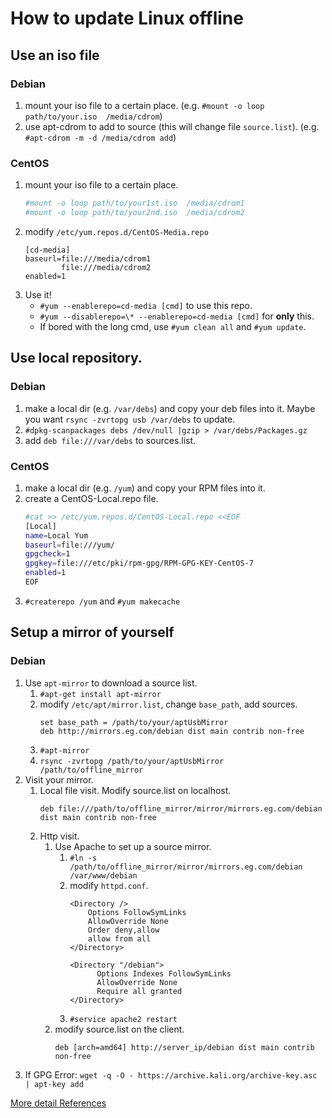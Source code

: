 # How to update Linux offline
## Use an iso file
### Debian
1. mount your iso file to a certain place.
(e.g. `#mount -o loop path/to/your.iso  /media/cdrom`)
1. use apt-cdrom to add to source (this will change file `source.list`).
(e.g. `#apt-cdrom -m -d /media/cdrom add`)
### CentOS
1. mount your iso file to a certain place.
    ```bash
    #mount -o loop path/to/your1st.iso  /media/cdrom1
    #mount -o loop path/to/your2nd.iso  /media/cdrom2
    ```
1. modify `/etc/yum.repos.d/CentOS-Media.repo`
    ```
    [cd-media]
    baseurl=file:///media/cdrom1
            file:///media/cdrom2
    enabled=1
    ```
1. Use it!
    * `#yum --enablerepo=cd-media [cmd]` to use this repo.
    * `#yum --disablerepo=\* --enablerepo=cd-media [cmd]` for __only__ this.
    * If bored with the long cmd, use `#yum clean all` and `#yum update`.

## Use local repository.
### Debian
1. make a local dir (e.g. `/var/debs`) and copy your deb files into it.
Maybe you want `rsync -zvrtopg usb /var/debs` to update.
1. `#dpkg-scanpackages debs /dev/null |gzip > /var/debs/Packages.gz`
1. add `deb file:///var/debs` to sources.list.

### CentOS
1. make a local dir (e.g. `/yum`) and copy your RPM files into it.
1. create a CentOS-Local.repo file.
    ```bash
    #cat >> /etc/yum.repos.d/CentOS-Local.repo <<EOF
    [Local]
    name=Local Yum
    baseurl=file:///yum/
    gpgcheck=1
    gpgkey=file:///etc/pki/rpm-gpg/RPM-GPG-KEY-CentOS-7
    enabled=1
    EOF
    ```
1. `#createrepo /yum` and `#yum makecache`

## Setup a mirror of yourself
### Debian
1. Use `apt-mirror` to download a source list.
    1. `#apt-get install apt-mirror`
    1. modify `/etc/apt/mirror.list`, change `base_path`, add sources.
        ```
        set base_path = /path/to/your/aptUsbMirror
        deb http://mirrors.eg.com/debian dist main contrib non-free
        ```
    1. `#apt-mirror`
    1. `rsync -zvrtopg /path/to/your/aptUsbMirror /path/to/offline_mirror`
1. Visit your mirror.
    1. Local file visit. Modify source.list on localhost.
        ```
        deb file:///path/to/offline_mirror/mirror/mirrors.eg.com/debian dist main contrib non-free
        ```
    1. Http visit.
        1. Use Apache to set up a source mirror.
            1. `#ln -s /path/to/offline_mirror/mirror/mirrors.eg.com/debian /var/www/debian`
            1. modify `httpd.conf`.
                ```
                <Directory />
                    Options FollowSymLinks
                    AllowOverride None
                    Order deny,allow
                    allow from all
                </Directory>

                <Directory "/debian">
                      Options Indexes FollowSymLinks
                      AllowOverride None
                      Require all granted
                </Directory>
                ```
            1.  `#service apache2 restart`
        1. modify source.list on the client.
            ```
            deb [arch=amd64] http://server_ip/debian dist main contrib non-free
            ```
1. If GPG Error:
    `wget -q -O - https://archive.kali.org/archive-key.asc | apt-key add`

[More detail References](http://www.cnblogs.com/pengdonglin137/p/3474260.html)
